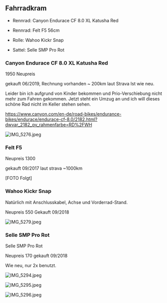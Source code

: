## Fahrradkram

- Rennrad: Canyon Endurace CF 8.0 XL Katusha Red

- Rennrad: Felt F5 56cm

- Rolle: Wahoo Kickr Snap

- Sattel: Selle SMP Pro Rot

### Canyon Endurace CF 8.0 XL Katusha Red

1950 Neupreis

gekauft 06/2019, Rechnung vorhanden
~ 200km laut Strava
Ist wie neu.

Leider bin ich aufgrund von Kinder bekommen und Prio-Verschiebung nicht mehr zum Fahren gekommen. Jetzt steht ein Umzug an und ich will dieses schöne Rad nicht im Keller stehen sehen.

https://www.canyon.com/en-de/road-bikes/endurance-bikes/endurace/endurace-cf-8.0/2182.html?dwvar_2182_pv_rahmenfarbe=RD%2FWH

![IMG_5276.jpeg](images/IMG_5276.jpeg)

### Felt F5

Neupreis 1300

gekauft 09/2017
laut strava ~1000km

[FOTO Folgt]

### Wahoo Kickr Snap

Natürlich mit Anschlusskabel, Achse und Vorderrad-Stand.

Neupreis 550
Gekauft 09/2018

![IMG_5279.jpeg](images/IMG_5279.jpeg)

### Selle SMP Pro Rot

Selle SMP Pro Rot

Neupreis 170
gekauft 09/2018

Wie neu, nur 2x benutzt.

![IMG_5294.jpeg](images/IMG_5294.jpeg)

![IMG_5295.jpeg](images/IMG_5295.jpeg)

![IMG_5296.jpeg](images/IMG_5296.jpeg)
